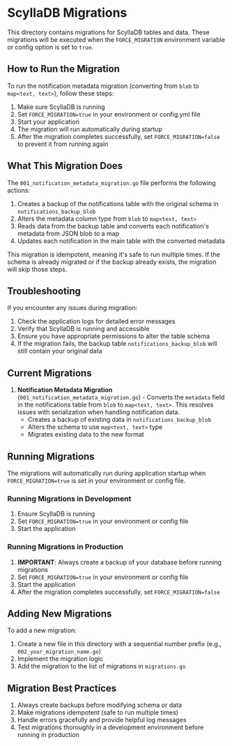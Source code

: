 # ScyllaDB Migrations

This directory contains migrations for ScyllaDB tables and data. These migrations will be executed when the `FORCE_MIGRATION` environment variable or config option is set to `true`.

## How to Run the Migration

To run the notification metadata migration (converting from `blob` to `map<text, text>`), follow these steps:

1. Make sure ScyllaDB is running
2. Set `FORCE_MIGRATION=true` in your environment or config.yml file
3. Start your application
4. The migration will run automatically during startup
5. After the migration completes successfully, set `FORCE_MIGRATION=false` to prevent it from running again

## What This Migration Does

The `001_notification_metadata_migration.go` file performs the following actions:

1. Creates a backup of the notifications table with the original schema in `notifications_backup_blob`
2. Alters the metadata column type from `blob` to `map<text, text>`
3. Reads data from the backup table and converts each notification's metadata from JSON blob to a map
4. Updates each notification in the main table with the converted metadata

This migration is idempotent, meaning it's safe to run multiple times. If the schema is already migrated or if the backup already exists, the migration will skip those steps.

## Troubleshooting

If you encounter any issues during migration:

1. Check the application logs for detailed error messages
2. Verify that ScyllaDB is running and accessible
3. Ensure you have appropriate permissions to alter the table schema
4. If the migration fails, the backup table `notifications_backup_blob` will still contain your original data

## Current Migrations

1. **Notification Metadata Migration** (`001_notification_metadata_migration.go`) - Converts the `metadata` field in the notifications table from `blob` to `map<text, text>`. This resolves issues with serialization when handling notification data.
   - Creates a backup of existing data in `notifications_backup_blob`
   - Alters the schema to use `map<text, text>` type
   - Migrates existing data to the new format

## Running Migrations

The migrations will automatically run during application startup when `FORCE_MIGRATION=true` is set in your environment or config file.

### Running Migrations in Development

1. Ensure ScyllaDB is running
2. Set `FORCE_MIGRATION=true` in your environment or config file
3. Start the application

### Running Migrations in Production

1. **IMPORTANT**: Always create a backup of your database before running migrations
2. Set `FORCE_MIGRATION=true` in your environment or config file
3. Start the application
4. After the migration completes successfully, set `FORCE_MIGRATION=false`

## Adding New Migrations

To add a new migration:

1. Create a new file in this directory with a sequential number prefix (e.g., `002_your_migration_name.go`)
2. Implement the migration logic
3. Add the migration to the list of migrations in `migrations.go`

## Migration Best Practices

1. Always create backups before modifying schema or data
2. Make migrations idempotent (safe to run multiple times)
3. Handle errors gracefully and provide helpful log messages
4. Test migrations thoroughly in a development environment before running in production 